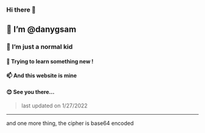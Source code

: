 ### Hi there 👋

## 👋 I’m @danygsam

### 👀 I’m just a normal kid
#### 🌱 Trying to learn something new !
#### 📫 And this website is mine
#### 😊 See you there...

> last updated on 1/27/2022

------
and one more thing, the cipher is base64 encoded
